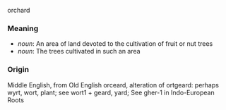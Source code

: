 orchard
### Meaning
+ _noun_: An area of land devoted to the cultivation of fruit or nut trees
+ _noun_: The trees cultivated in such an area

### Origin

Middle English, from Old English orceard, alteration of ortgeard: perhaps wyrt, wort, plant; see wort1 + geard, yard; See gher-1 in Indo-European Roots
